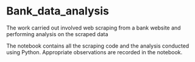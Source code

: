 # Bank_data_analysis
The work carried out involved web scraping from a bank website and performing analysis on the scraped data

The notebook contains all the scraping code and the analysis conducted using Python. Appropriate observations are recorded in the notebook.